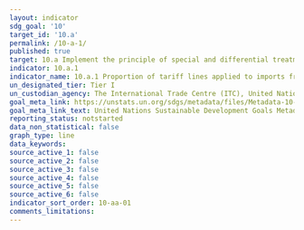 ```yaml
---
layout: indicator
sdg_goal: '10'
target_id: '10.a'
permalink: /10-a-1/
published: true
target: 10.a Implement the principle of special and differential treatment for developing countries, in particular least developed countries, in accordance with World Trade Organization agreements
indicator: 10.a.1
indicator_name: 10.a.1 Proportion of tariff lines applied to imports from least developed countries and developing countries with zero-tariff
un_designated_tier: Tier I
un_custodian_agency: The International Trade Centre (ITC), United Nations Conference on Trade and Development (UNCTAD), World Trade Organization (WTO)
goal_meta_link: https://unstats.un.org/sdgs/metadata/files/Metadata-10-0A-01.pdf
goal_meta_link_text: United Nations Sustainable Development Goals Metadata (PDF 210 KB)
reporting_status: notstarted
data_non_statistical: false
graph_type: line
data_keywords:  
source_active_1: false
source_active_2: false
source_active_3: false
source_active_4: false
source_active_5: false
source_active_6: false
indicator_sort_order: 10-aa-01
comments_limitations: 
---
```

